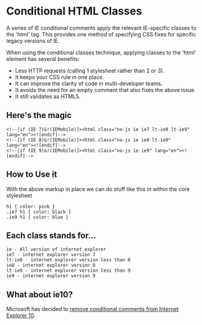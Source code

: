 Conditional HTML Classes
=====================

A series of IE conditional comments apply the relevant IE-specific classes to the 'html' tag. This provides one method of specifying CSS fixes for specific legacy versions of IE.

When using the conditional classes technique, applying classes to the 'html' element has several benefits:
* Less HTTP requests (calling 1 stylesheet rather than 2 or 3).
* It keeps your CSS rule in one place.
* It can improve the clarity of code in multi-developer teams.
* It avoids the need for an empty comment that also fixes the above issue.
* It still validates as HTML5.

## Here's the magic
```
<!--[if (IE 7)&!(IEMobile)]><html class="no-js ie ie7 lt-ie8 lt-ie9" lang="en"><![endif]-->
<!--[if (IE 8)&!(IEMobile)]><html class="no-js ie ie8 lt-ie9" lang="en"><![endif]-->
<!--[if (IE 9)&!(IEMobile)]><html class="no-js ie ie9" lang="en"><![endif]-->
```

## How to Use it
With the above markup in place we can do stuff like this in within the core stylesheet
```
h1 { color: pink } 
.ie7 h1 { color: black }
.ie9 h1 { color: blue }
```

## Each class stands for...
```
ie - All version of internet explorer
ie7 - internet explorer version 7
lt-ie8 - internet explorer version less than 8
ie8 - internet explorer version 8
lt-ie9 - internet explorer version less than 9
ie9 - internet explorer version 9
```

## What about ie10?
Microsoft has decided to <a href="http://www.sitepoint.com/microsoft-drop-ie10-conditional-comments/" target="_blank">remove conditional comments from Internet Explorer 10</a>.
